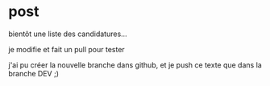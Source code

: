 # post

bientôt une liste des candidatures...

je modifie et fait un pull pour tester

j'ai pu créer la nouvelle branche dans github, et je push ce texte que dans la branche DEV ;)
